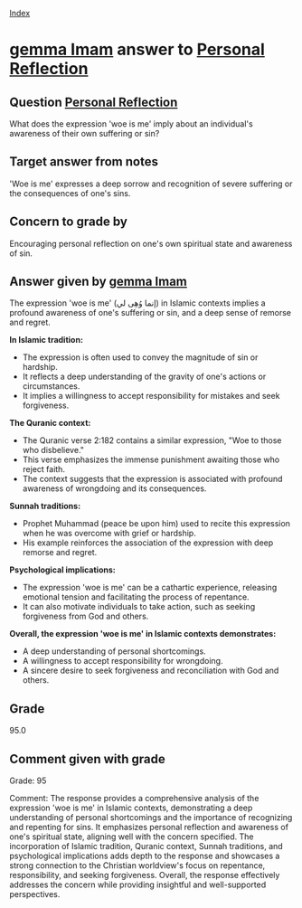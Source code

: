 
[Index](../../index.md)
# [gemma Imam](../../answering_models/gemma_Imam.md) answer to [Personal Reflection](../../questions/Personal_Reflection.md)

## Question [Personal Reflection](../../questions/Personal_Reflection.md)
What does the expression 'woe is me' imply about an individual's awareness of their own suffering or sin?

## Target answer from notes
'Woe is me' expresses a deep sorrow and recognition of severe suffering or the consequences of one's sins.

## Concern to grade by
Encouraging personal reflection on one's own spiritual state and awareness of sin.

## Answer given by [gemma Imam](../../answering_models/gemma_Imam.md)
The expression 'woe is me' (إنما وُهِى لي) in Islamic contexts implies a profound awareness of one's suffering or sin, and a deep sense of remorse and regret.

**In Islamic tradition:**

- The expression is often used to convey the magnitude of sin or hardship.
- It reflects a deep understanding of the gravity of one's actions or circumstances.
- It implies a willingness to accept responsibility for mistakes and seek forgiveness.

**The Quranic context:**

- The Quranic verse 2:182 contains a similar expression, "Woe to those who disbelieve."
- This verse emphasizes the immense punishment awaiting those who reject faith.
- The context suggests that the expression is associated with profound awareness of wrongdoing and its consequences.

**Sunnah traditions:**

- Prophet Muhammad (peace be upon him) used to recite this expression when he was overcome with grief or hardship.
- His example reinforces the association of the expression with deep remorse and regret.

**Psychological implications:**

- The expression 'woe is me' can be a cathartic experience, releasing emotional tension and facilitating the process of repentance.
- It can also motivate individuals to take action, such as seeking forgiveness from God and others.

**Overall, the expression 'woe is me' in Islamic contexts demonstrates:**

- A deep understanding of personal shortcomings.
- A willingness to accept responsibility for wrongdoing.
- A sincere desire to seek forgiveness and reconciliation with God and others.

## Grade
95.0

## Comment given with grade
Grade: 95

Comment: The response provides a comprehensive analysis of the expression 'woe is me' in Islamic contexts, demonstrating a deep understanding of personal shortcomings and the importance of recognizing and repenting for sins. It emphasizes personal reflection and awareness of one's spiritual state, aligning well with the concern specified. The incorporation of Islamic tradition, Quranic context, Sunnah traditions, and psychological implications adds depth to the response and showcases a strong connection to the Christian worldview's focus on repentance, responsibility, and seeking forgiveness. Overall, the response effectively addresses the concern while providing insightful and well-supported perspectives.
